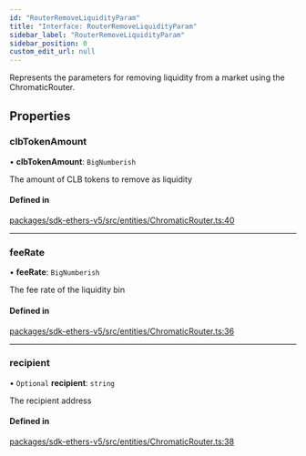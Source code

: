 ```yaml
---
id: "RouterRemoveLiquidityParam"
title: "Interface: RouterRemoveLiquidityParam"
sidebar_label: "RouterRemoveLiquidityParam"
sidebar_position: 0
custom_edit_url: null
---
```


Represents the parameters for removing liquidity from a market using the ChromaticRouter.

## Properties

### clbTokenAmount

• **clbTokenAmount**: `BigNumberish`

The amount of CLB tokens to remove as liquidity

#### Defined in

[packages/sdk-ethers-v5/src/entities/ChromaticRouter.ts:40](https://github.com/chromatic-protocol/sdk/blob/952dc51/packages/sdk-ethers-v5/src/entities/ChromaticRouter.ts#L40)

___

### feeRate

• **feeRate**: `BigNumberish`

The fee rate of the liquidity bin

#### Defined in

[packages/sdk-ethers-v5/src/entities/ChromaticRouter.ts:36](https://github.com/chromatic-protocol/sdk/blob/952dc51/packages/sdk-ethers-v5/src/entities/ChromaticRouter.ts#L36)

___

### recipient

• `Optional` **recipient**: `string`

The recipient address

#### Defined in

[packages/sdk-ethers-v5/src/entities/ChromaticRouter.ts:38](https://github.com/chromatic-protocol/sdk/blob/952dc51/packages/sdk-ethers-v5/src/entities/ChromaticRouter.ts#L38)
